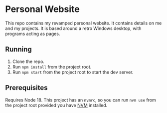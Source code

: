 # Personal Website

This repo contains my revamped personal website. It contains details on me and my projects.
It is based around a retro Windows desktop, with programs acting as pages.

## Running

1. Clone the repo.
2. Run `npm install` from the project root.
3. Run `npm start` from the project root to start the dev server.

## Prerequisites

Requires Node 18. This project has an `nvmrc`, so you can run `nvm use` from the project root provided you have [NVM](https://github.com/nvm-sh/nvm) installed.